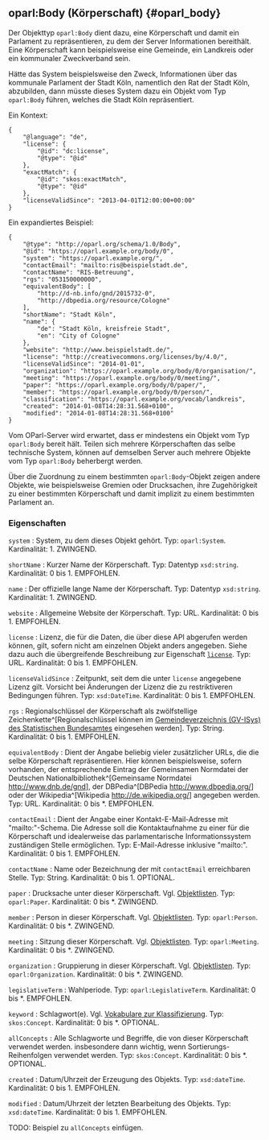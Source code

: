 oparl:Body (Körperschaft)   {#oparl_body}
------------------------

Der Objekttyp `oparl:Body` dient dazu, eine Körperschaft und damit ein
Parlament zu repräsentieren, zu dem der Server Informationen bereithält.
Eine Körperschaft kann beispielsweise eine Gemeinde, ein Landkreis oder 
ein kommunaler Zweckverband sein.

Hätte das System beispielsweise den Zweck, Informationen über das kommunale
Parlament der Stadt Köln, namentlich den Rat der Stadt Köln, abzubilden,
dann müsste dieses System dazu ein Objekt vom Typ `oparl:Body` führen, welches
die Stadt Köln repräsentiert.

Ein Kontext:

~~~~~  {#body_ex_context .json}
{
    "@language": "de",
    "license": {
        "@id": "dc:license",
        "@type": "@id"
    },
    "exactMatch": {
        "@id": "skos:exactMatch",
        "@type": "@id"
    },
    "licenseValidSince": "2013-04-01T12:00:00+00:00"
}
~~~~~

Ein expandiertes Beispiel:

~~~~~  {#oparlbody_ex1 .json}
{
    "@type": "http://oparl.org/schema/1.0/Body",
    "@id": "https://oparl.example.org/body/0",
    "system": "https://oparl.example.org/",
    "contactEmail": "mailto:ris@beispielstadt.de",
    "contactName": "RIS-Betreuung",
    "rgs": "053150000000",
    "equivalentBody": [
        "http://d-nb.info/gnd/2015732-0",
        "http://dbpedia.org/resource/Cologne"
    ],
    "shortName": "Stadt Köln",
    "name": {
        "de": "Stadt Köln, kreisfreie Stadt",
        "en": "City of Cologne"
    },
    "website": "http://www.beispielstadt.de/",
    "license": "http://creativecommons.org/licenses/by/4.0/",
    "licenseValidSince": "2014-01-01",
    "organization": "https://oparl.example.org/body/0/organisation/",
    "meeting": "https://oparl.example.org/body/0/meeting/",
    "paper": "https://oparl.example.org/body/0/paper/",
    "member": "https://oparl.example.org/body/0/person/",
    "classification": "https://oparl.example.org/vocab/landkreis",
    "created": "2014-01-08T14:28:31.568+0100",
    "modified": "2014-01-08T14:28:31.568+0100"
}
~~~~~

Vom OParl-Server wird erwartet, dass er mindestens
ein Objekt vom Typ `oparl:Body` bereit hält. Teilen sich mehrere Körperschaften
das selbe technische System, können auf demselben Server auch mehrere
Objekte vom Typ `oparl:Body` beherbergt werden.

Über die Zuordnung zu einem bestimmten `oparl:Body`-Objekt zeigen andere
Objekte, wie beispielsweise Gremien oder Drucksachen, ihre Zugehörigkeit
zu einer bestimmten Körperschaft und damit implizit zu einem bestimmten
Parlament an.

### Eigenschaften

`system`
:   System, zu dem dieses Objekt gehört.
    Typ: `oparl:System`.
    Kardinalität: 1.
    ZWINGEND.

`shortName`
:   Kurzer Name der Körperschaft.
    Typ: Datentyp `xsd:string`.
    Kardinalität: 0 bis 1.
    EMPFOHLEN.

`name`
:   Der offizielle lange Name der Körperschaft.
    Typ: Datentyp `xsd:string`.
    Kardinalität: 1.
    ZWINGEND.

`website`
:   Allgemeine Website der Körperschaft.
    Typ: URL.
    Kardinalität: 0 bis 1.
    EMPFOHLEN.

`license`
:   Lizenz, die für die Daten, die über diese API abgerufen werden
    können, gilt, sofern nicht am einzelnen Objekt anders angegeben.
    Siehe dazu auch die übergreifende Beschreibung zur Eigenschaft
    [`license`](#eigenschaft_license).
    Typ: URL.
    Kardinalität: 0 bis 1.
    EMPFOHLEN.

`licenseValidSince`
:   Zeitpunkt, seit dem die unter `license` angegebene Lizenz gilt.
    Vorsicht bei Änderungen der Lizenz die zu restriktiveren Bedingungen führen.
    Typ: `xsd:DateTime`.
    Kardinalität: 0 bis 1.
    EMPFOHLEN.

`rgs`
:   Regionalschlüssel der Körperschaft als zwölfstellige Zeichenkette^[Regionalschlüssel können im [Gemeindeverzeichnis (GV-ISys) des Statistischen Bundesamtes](https://www.destatis.de/DE/ZahlenFakten/LaenderRegionen/Regionales/Gemeindeverzeichnis/Gemeindeverzeichnis.html) eingesehen werden].
    Typ: String.
    Kardinalität: 0 bis 1.
    EMPFOHLEN.

`equivalentBody`
:   Dient der Angabe beliebig vieler zusätzlicher URLs, die die selbe Körperschaft
    repräsentieren. Hier können beispielsweise,
    sofern vorhanden, der entsprechende Eintrag der Gemeinsamen Normdatei der Deutschen Nationalbibliothek^[Gemeinsame Normdatei <http://www.dnb.de/gnd>],
    der DBPedia^[DBPedia <http://www.dbpedia.org/>] oder der Wikipedia^[Wikipedia <http://de.wikipedia.org/>] angegeben werden.
    Typ: URL.
    Kardinalität: 0 bis *.
    EMPFOHLEN.

`contactEmail`
:   Dient der Angabe einer Kontakt-E-Mail-Adresse mit "mailto:"-Schema.
    Die Adresse soll die Kontaktaufnahme zu einer für die Körperschaft
    und idealerweise das parlamentarische Informationssystem zuständigen Stelle
    ermöglichen.
    Typ: E-Mail-Adresse inklusive "mailto:".
    Kardinalität: 0 bis 1.
    EMPFOHLEN.

`contactName`
:   Name oder Bezeichnung der mit `contactEmail` erreichbaren Stelle.
    Typ: String.
    Kardinalität: 0 bis 1.
    OPTIONAL.

`paper`
:   Drucksache unter dieser Körperschaft. Vgl. [Objektlisten](#objektlisten).
    Typ: `oparl:Paper`.
    Kardinalität: 0 bis *.
    ZWINGEND.

`member`
:   Person in dieser Körperschaft. Vgl. [Objektlisten](#objektlisten).
    Typ: `oparl:Person`.
    Kardinalität: 0 bis *.
    ZWINGEND.

`meeting`
:   Sitzung dieser Körperschaft. Vgl. [Objektlisten](#objektlisten).
    Typ: `oparl:Meeting`.
    Kardinalität: 0 bis *.
    ZWINGEND.

`organization`
:   Gruppierung in dieser Körperschaft. Vgl. [Objektlisten](#objektlisten).
    Typ: `oparl:Organization`.
    Kardinalität: 0 bis *.
    ZWINGEND.

`legislativeTerm`
:   Wahlperiode.
    Typ: `oparl:LegislativeTerm`.
    Kardinalität: 0 bis *.
    EMPFOHLEN.

`keyword`
:   Schlagwort(e). Vgl. [Vokabulare zur Klassifizierung](#vokabulare_klassifizierung).
    Typ: `skos:Concept`.
    Kardinalität: 0 bis *.
    OPTIONAL.

`allConcepts`
:   Alle Schlagworte und Begriffe, die von dieser Körperschaft verwendet werden.
    insbesondere dann
    wichtig, wenn Sortierungs-Reihenfolgen verwendet werden.
    Typ: `skos:Concept`.
    Kardinalität: 0 bis *.
    OPTIONAL.

`created`
:   Datum/Uhrzeit der Erzeugung des Objekts.
    Typ: `xsd:dateTime`.
    Kardinalität: 0 bis 1.
    EMPFOHLEN.

`modified`
:   Datum/Uhrzeit der letzten Bearbeitung des Objekts.
    Typ: `xsd:dateTime`.
    Kardinalität: 0 bis 1.
    EMPFOHLEN.

TODO: Beispiel zu `allConcepts` einfügen.
